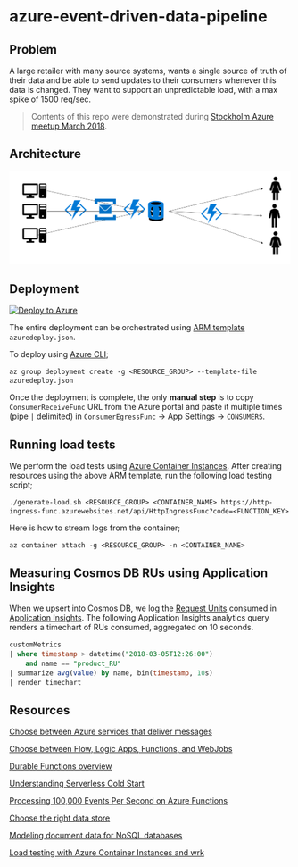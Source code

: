 # azure-event-driven-data-pipeline

## Problem
A large retailer with many source systems, wants a single source of truth of their data and be able to send updates to their consumers whenever this data is changed. They want to support an unpredictable load, with a max spike of 1500 req/sec.

>Contents of this repo were demonstrated during [Stockholm Azure meetup March 2018](https://www.meetup.com/Stockholm-Azure-Meetup/events/247951748/).

## Architecture
<div style=""><img src="docs/images/architecture.png"/></center></div>

## Deployment
[![Deploy to Azure](http://azuredeploy.net/deploybutton.png)](https://azuredeploy.net/)

The entire deployment can be orchestrated using [ARM template](https://docs.microsoft.com/en-us/azure/azure-resource-manager/resource-manager-create-first-template) `azuredeploy.json`.

To deploy using [Azure CLI](https://docs.microsoft.com/en-us/cli/azure/install-azure-cli?view=azure-cli-latest);
```
az group deployment create -g <RESOURCE_GROUP> --template-file azuredeploy.json
```

Once the deployment is complete, the only **manual step** is to copy `ConsumerReceiveFunc` URL from the Azure portal and paste it multiple times (pipe `|` delimited) in `ConsumerEgressFunc` -> App Settings -> `CONSUMERS`.

## Running load tests
We perform the load tests using [Azure Container Instances](https://docs.microsoft.com/en-us/azure/container-instances/container-instances-overview). After creating resources using the above ARM template, run the following load testing script;
```
./generate-load.sh <RESOURCE_GROUP> <CONTAINER_NAME> https://http-ingress-func.azurewebsites.net/api/HttpIngressFunc?code=<FUNCTION_KEY>
```

Here is how to stream logs from the container;
```
az container attach -g <RESOURCE_GROUP> -n <CONTAINER_NAME>
```

## Measuring Cosmos DB RUs using Application Insights
When we upsert into Cosmos DB, we log the [Request Units](https://docs.microsoft.com/en-us/azure/cosmos-db/request-units) consumed in [Application Insights](https://docs.microsoft.com/en-us/azure/application-insights/app-insights-overview). The following Application Insights analytics query renders a timechart of RUs consumed, aggregated on 10 seconds.
```sql
customMetrics
| where timestamp > datetime("2018-03-05T12:26:00")
    and name == "product_RU"
| summarize avg(value) by name, bin(timestamp, 10s)
| render timechart
```

## Resources
[Choose between Azure services that deliver messages](https://docs.microsoft.com/en-us/azure/event-grid/compare-messaging-services)

[Choose between Flow, Logic Apps, Functions, and WebJobs](https://docs.microsoft.com/en-us/azure/azure-functions/functions-compare-logic-apps-ms-flow-webjobs)

[Durable Functions overview](https://docs.microsoft.com/en-us/azure/azure-functions/durable-functions-overview)

[Understanding Serverless Cold Start](https://blogs.msdn.microsoft.com/appserviceteam/2018/02/07/understanding-serverless-cold-start/)

[Processing 100,000 Events Per Second on Azure Functions](https://blogs.msdn.microsoft.com/appserviceteam/2017/09/19/processing-100000-events-per-second-on-azure-functions/)

[Choose the right data store](https://docs.microsoft.com/en-us/azure/architecture/guide/technology-choices/data-store-overview)

[Modeling document data for NoSQL databases](https://docs.microsoft.com/en-us/azure/cosmos-db/modeling-data)

[Load testing with Azure Container Instances and wrk](https://blog.vjrantal.net/2017/08/10/load-testing-with-azure-container-instances-and-wrk/)